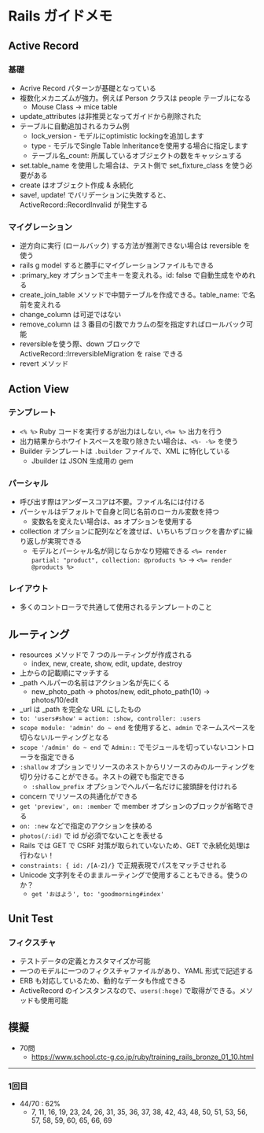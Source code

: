 # Rails ガイドメモ

## Active Record
### 基礎
- Acrive Record パターンが基礎となっている
- 複数化メカニズムが強力。例えば Person クラスは people テーブルになる
  * Mouse Class -> mice table
- update_attributes は非推奨となってガイドから削除された
- テーブルに自動追加されるカラム例
  * lock_version - モデルにoptimistic lockingを追加します
  * type - モデルでSingle Table Inheritanceを使用する場合に指定します
  * テーブル名_count: 所属しているオブジェクトの数をキャッシュする
- set.table_name を使用した場合は、テスト側で set_fixture_class を使う必要がある
- create はオブジェクト作成 & 永続化
- save!, update! でバリデーションに失敗すると、ActiveRecord::RecordInvalid が発生する

### マイグレーション
- 逆方向に実行 (ロールバック) する方法が推測できない場合は reversible を使う
- rails g model すると勝手にマイグレーションファイルもできる
- :primary_key オプションで主キーを変えれる。id: false で自動生成をやめれる
- create_join_table メソッドで中間テーブルを作成できる。table_name: で名前を変えれる
- change_column は可逆ではない
- remove_column は 3 番目の引数でカラムの型を指定すればロールバック可能
- reversibleを使う際、down ブロックで ActiveRecord::IrreversibleMigration を raise できる
- revert メソッド

## Action View
### テンプレート
- `<% %>` Ruby コードを実行するが出力はしない, `<%= %>` 出力を行う
- 出力結果からホワイトスペースを取り除きたい場合は、`<%- -%>` を使う
- Builder テンプレートは `.builder` ファイルで、XML に特化している
  * Jbuilder は JSON 生成用の gem
  
### パーシャル
- 呼び出す際はアンダースコアは不要。ファイル名には付ける
- パーシャルはデフォルトで自身と同じ名前のローカル変数を持つ
  * 変数名を変えたい場合は、as オプションを使用する
- collection オプションに配列などを渡せば、いちいちブロックを書かずに繰り返しが実現できる
  * モデルとパーシャル名が同じならかなり短縮できる `<%= render partial: "product", collection: @products %>` -> `<%= render @products %>`

### レイアウト
- 多くのコントローラで共通して使用されるテンプレートのこと

## ルーティング
- resources メソッドで 7 つのルーティングが作成される
  * index, new, create, show, edit, update, destroy
- 上からの記載順にマッチする 
- _path ヘルパーの名前はアクション名が先にくる
  * new_photo_path -> photos/new, edit_photo_path(10) -> photos/10/edit
- _url は _path を完全な URL にしたもの
- `to: 'users#show'` = `action: :show, controller: :users`
- `scope module: 'admin' do ~ end` を使用すると、`admin` でネームスペースを切らないルーティングとなる
- `scope '/admin' do ~ end` で `Admin::` でモジュールを切っていないコントローラを指定できる
- `:shallow` オプションでリソースのネストからリソースのみのルーティングを切り分けることができる。ネストの親でも指定できる
  * `:shallow_prefix` オプションでヘルパー名だけに接頭辞を付けれる
- concern でリソースの共通化ができる
- `get 'preview', on: :member` で member オプションのブロックが省略できる
- `on: :new` などで指定のアクションを挟める
- `photos(/:id)` で id が必須でないことを表せる
- Rails では GET で CSRF 対策が取られていないため、GET で永続化処理は行わない！
- `constraints: { id: /[A-Z]/}` で正規表現でパスをマッチさせれる
- Unicode 文字列をそのままルーティングで使用することもできる。使うのか？
  * `get 'おはよう', to: 'goodmorning#index'`

## Unit Test
### フィクスチャ
- テストデータの定義とカスタマイズか可能
- 一つのモデルに一つのフィクスチャファイルがあり、YAML 形式で記述する
- ERB も対応しているため、動的なデータも作成できる
- ActiveRecord のインスタンスなので、`users(:hoge)` で取得ができる。メソッドも使用可能

## 模擬
- 70問
  * https://www.school.ctc-g.co.jp/ruby/training_rails_bronze_01_10.html

---

### 1回目
- 44/70 : 62%
  * 7, 11, 16, 19, 23, 24, 26, 31, 35, 36, 37, 38, 42, 43, 48, 50, 51, 53, 56, 57, 58, 59, 60, 65, 66, 69
